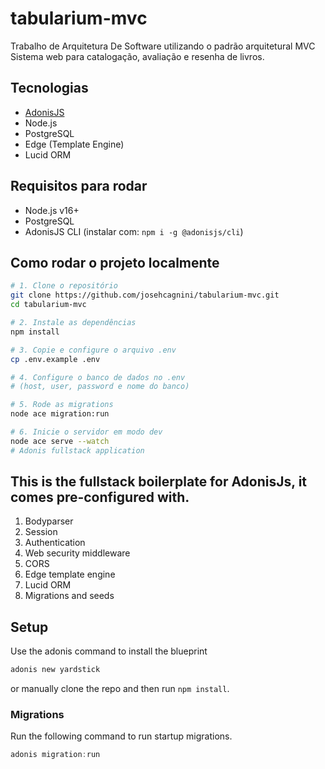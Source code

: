 # tabularium-mvc
Trabalho de Arquitetura De Software utilizando o padrão arquitetural MVC
Sistema web para catalogação, avaliação e resenha de livros.

## Tecnologias
- [AdonisJS](https://adonisjs.com/)
- Node.js
- PostgreSQL
- Edge (Template Engine)
- Lucid ORM

## Requisitos para rodar
- Node.js v16+
- PostgreSQL
- AdonisJS CLI (instalar com: `npm i -g @adonisjs/cli`)

## Como rodar o projeto localmente

```bash
# 1. Clone o repositório
git clone https://github.com/josehcagnini/tabularium-mvc.git
cd tabularium-mvc

# 2. Instale as dependências
npm install

# 3. Copie e configure o arquivo .env
cp .env.example .env

# 4. Configure o banco de dados no .env
# (host, user, password e nome do banco)

# 5. Rode as migrations
node ace migration:run

# 6. Inicie o servidor em modo dev
node ace serve --watch
# Adonis fullstack application

```

## This is the fullstack boilerplate for AdonisJs, it comes pre-configured with.

1. Bodyparser
2. Session
3. Authentication
4. Web security middleware
5. CORS
6. Edge template engine
7. Lucid ORM
8. Migrations and seeds

## Setup

Use the adonis command to install the blueprint

```bash
adonis new yardstick
```

or manually clone the repo and then run `npm install`.


### Migrations

Run the following command to run startup migrations.

```js
adonis migration:run
```
